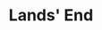 ---
blog: https://www.landsend.com/article/
instagram: https://instagram.com/landsend/
logohandle: landsend
sort: landsend
title: Lands' End
twitter: https://x.com/AskLandsEnd
website: https://www.landsend.com/
---